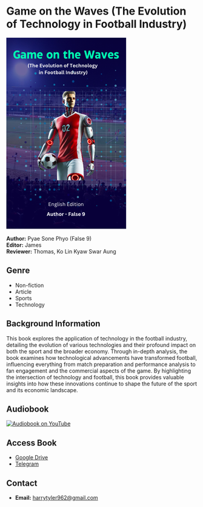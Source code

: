 # Game on the Waves (The Evolution of Technology in Football Industry)

![Game on the Waves Cover](image.png)

**Author:** Pyae Sone Phyo (False 9)  
**Editor:** James  
**Reviewer:** Thomas, Ko Lin Kyaw Swar Aung

## Genre
- Non-fiction  
- Article  
- Sports  
- Technology

## Background Information
This book explores the application of technology in the football industry, detailing the evolution of various technologies and their profound impact on both the sport and the broader economy. Through in-depth analysis, the book examines how technological advancements have transformed football, influencing everything from match preparation and performance analysis to fan engagement and the commercial aspects of the game. By highlighting the intersection of technology and football, this book provides valuable insights into how these innovations continue to shape the future of the sport and its economic landscape.

## Audiobook
[![Audiobook on YouTube](https://img.youtube.com/vi/PVjTqLBViys/0.jpg)](https://youtu.be/PVjTqLBViys?si=lQnXCyOuw58RqfeU)

## Access Book
- [Google Drive](https://drive.google.com/file/d/1bQfzrQxnpOSxiTshUrBBmnl_p2fHqqj_/view?usp=sharing)  
- [Telegram](https://t.me/c/2206007881/6)

## Contact
- **Email:** harrytyler962@gmail.com
